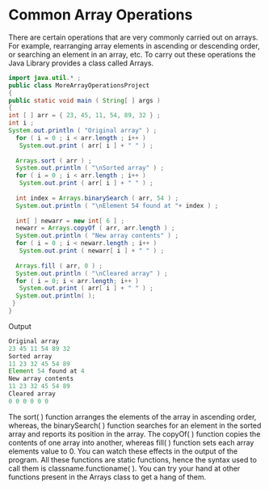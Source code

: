 # Common Array Operations
There are certain operations that are very commonly carried out on arrays. For example, rearranging array elements in ascending or descending order, or searching an element in an array, etc. To carry out these operations the Java Library provides a class called Arrays.

```java
import java.util.* ; 
public class MoreArrayOperationsProject 
{ 
public static void main ( String[ ] args ) 
{ 
int [ ] arr = { 23, 45, 11, 54, 89, 32 } ; 
int i ;
System.out.println ( "Original array" ) ; 
  for ( i = 0 ; i < arr.length ; i++ ) 
   System.out.print ( arr[ i ] + " " ) ; 
 
  Arrays.sort ( arr ) ; 
  System.out.println ( "\nSorted array" ) ; 
  for ( i = 0 ; i < arr.length ; i++ ) 
   System.out.print ( arr[ i ] + " " ) ; 
 
  int index = Arrays.binarySearch ( arr, 54 ) ; 
  System.out.println ( "\nElement 54 found at "+ index ) ; 
 
  int[ ] newarr = new int[ 6 ] ; 
  newarr = Arrays.copyOf ( arr, arr.length ) ; 
  System.out.println ( "New array contents" ) ; 
  for ( i = 0 ; i < newarr.length ; i++ ) 
   System.out.print ( newarr[ i ] + " " ) ; 
 
  Arrays.fill ( arr, 0 ) ; 
  System.out.println ( "\nCleared array" ) ; 
  for ( i = 0; i < arr.length; i++ ) 
   System.out.print ( arr[ i ] + " " ) ; 
  System.out.println( ); 
 } 
} 
```
Output
```java
Original array 
23 45 11 54 89 32  
Sorted array 
11 23 32 45 54 89  
Element 54 found at 4 
New array contents 
11 23 32 45 54 89  
Cleared array 
0 0 0 0 0 0  
```
The sort( ) function arranges the elements of the array in ascending 
order, whereas, the binarySearch( ) function searches for an element in 
the sorted array and reports its position in the array. The copyOf( )
function copies the contents of one array into another, whereas fill( ) 
function sets each array elements value to 0. You can watch these 
effects in the output of the program. All these functions are static 
functions, hence the syntax used to call them is classname.functioname( ). You can try your hand at other functions 
present in the Arrays class to get a hang of them. 

